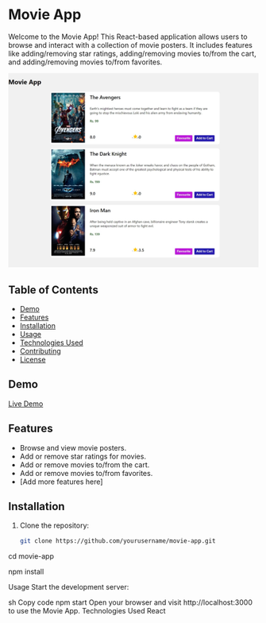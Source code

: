 # Movie App

Welcome to the Movie App! This React-based application allows users to browse and interact with a collection of movie posters. It includes features like adding/removing star ratings, adding/removing movies to/from the cart, and adding/removing movies to/from favorites.

![Movie App Screenshot](https://github.com/Tanmaygupta8503/Movie-App/raw/main/Web%20capture_1-10-2023_184327_localhost.jpeg)


## Table of Contents

- [Demo](#demo)
- [Features](#features)
- [Installation](#installation)
- [Usage](#usage)
- [Technologies Used](#technologies-used)
- [Contributing](#contributing)
- [License](#license)

## Demo

[Live Demo](#) <!-- Add a link to your live demo here -->

## Features

- Browse and view movie posters.
- Add or remove star ratings for movies.
- Add or remove movies to/from the cart.
- Add or remove movies to/from favorites.
- [Add more features here]

## Installation

1. Clone the repository:

   ```sh
   git clone https://github.com/yourusername/movie-app.git

cd movie-app

npm install

Usage
Start the development server:

sh
Copy code
npm start
Open your browser and visit http://localhost:3000 to use the Movie App.
Technologies Used
React
